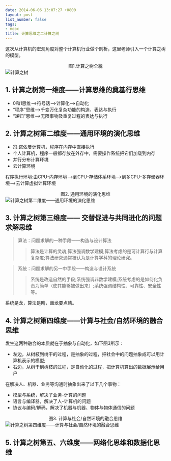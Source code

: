 ```yaml
---
date: 2014-06-06 13:07:27 +0800
layout: post
list_number: false
tags:
- mooc
title: 计算思维之二计算之树
---
```


这次从计算机的宏观角度对整个计算机行业做个剖析，这里老师引入一个计算之树的模型。
<!--more-->
<center>图1.计算之树全貌</center>
<img src="http://img03.taobaocdn.com/imgextra/i3/581166664/TB2x7JuapXXXXXUXpXXXXXXXXXX_!!581166664.png" alt=" 计算之树"/>

## 1. 计算之树第一维度——计算思维的奠基行思维

- 0和1思维—>符号话—>计算化—>自动化
- “程序”思维—>千变万化复杂功能的构造、表达与执行
- “递归”思维—>无限事物及重复过程的表达与执行

## 2. 计算之树第二维度——通用环境的演化思维
- 冯.诺依曼计算机，程序在内存中直接执行
- 个人计算机，程序一般都存放在外存中，需要操作系统把它们加载到内存
- 并行分布计算环境
- 云计算环境

程序执行环境:由CPU-内存环境—>到CPU-存储体系环境—>到多CPU-多存储器环境—>云计算虚拟计算环境

<center>图2. 通用环境的演化思维</center>
<img src="http://img02.taobaocdn.com/imgextra/i2/581166664/TB2zBXwapXXXXXQXpXXXXXXXXXX_!!581166664.png" alt="计算之树第二维度——通用环境的演化思维"/>

## 3. 计算之树第三维度—— 交替促进与共同进化的问题求解思维

> 算法：问题求解的一种手段——构造与设计算法<br>
>> 算法是计算的灵魂;算法强调数学建模;算法考虑的是可计算行与计算复杂度;算法研究通常被认为是计算学科的理论研究。

> 系统：问题求解的另一中手段——构造与设计系统<br>
>> 系统是改造自然的手段;系统强调非数学建模;系统考虑的是如何化负责为简单（使其能够被做出来）;系统强调结构性、可靠性、安全性等。

系统是龙，算法是睛，画龙要点睛。

## 4. 计算之树第四维度——计算与社会/自然环境的融合思维

发生这两种融合的本质就在于抽象与自动化，如下图3所示：

- 左边，从树枝到树干的过程，是抽象的过程，把社会中的问题抽象成可以用计算机表示的模型;
- 右边，从树干到树枝的过程，是自动化的过程，把计算机算出的数据展示给用户

在解决人、机器、业务等沟通时抽象出来了以下几个事物：

- 模型与系统，解决了业务-计算的问题
- 语言与编译器，解决了人-计算机的问题
- 协议与编码/解码，解决了机器与机器、物体与物体通信的问题

<center>图3. 计算与社会/自然环境的融合思维</center>
<img src="http://img01.taobaocdn.com/imgextra/i1/581166664/TB2pNBzapXXXXbzXXXXXXXXXXXX_!!581166664.png" alt="计算之树第四维度——计算与社会/自然环境的融合思维"/>

## 5. 计算之树第五、六维度——网络化思维和数据化思维

